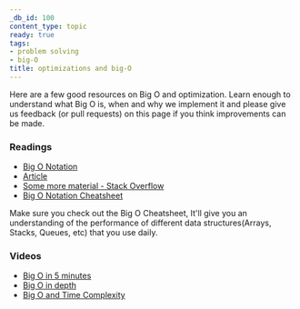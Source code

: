 ```yaml
---
_db_id: 100
content_type: topic
ready: true
tags:
- problem solving
- big-O
title: optimizations and big-O
---
```


Here are a few good resources on Big O and optimization. Learn enough to understand what Big O is, when and why we implement it and please give us feedback (or pull requests) on this page if you think improvements can be made.

### Readings
  - [Big O Notation](https://guide.freecodecamp.org/computer-science/notation/big-o-notation)
  - [Article](https://www.freecodecamp.org/news/my-first-foray-into-technology-c5b6e83fe8f1/)
  - [Some more material - Stack Overflow](https://stackoverflow.com/questions/487258/what-is-a-plain-english-explanation-of-big-o-notation)
  - [Big O Notation Cheatsheet](https://www.bigocheatsheet.com/)

Make sure you check out the Big O Cheatsheet, It'll give you an understanding of the performance of different data structures(Arrays,  Stacks, Queues, etc) that you use daily.

### Videos
  - [Big O in 5 minutes](https://www.youtube.com/watch?v=__vX2sjlpXU)
  - [Big O in depth](https://www.youtube.com/watch?v=kS_gr2_-ws8)
  - [Big O and Time Complexity](https://www.youtube.com/watch?v=D6xkbGLQesk)